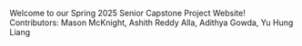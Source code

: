 Welcome to our Spring 2025 Senior Capstone Project Website! 
Contributors: Mason McKnight, Ashith Reddy Alla, Adithya Gowda, Yu Hung Liang
